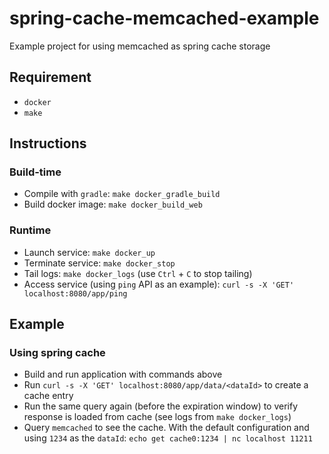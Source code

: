 # spring-cache-memcached-example
Example project for using memcached as spring cache storage

## Requirement
 - `docker`
 - `make`

## Instructions

### Build-time
 - Compile with `gradle`: `make docker_gradle_build`
 - Build docker image: `make docker_build_web`

### Runtime
 - Launch service: `make docker_up`
 - Terminate service: `make docker_stop`
 - Tail logs: `make docker_logs` (use `Ctrl` + `C` to stop tailing)
 - Access service (using `ping` API as an example): `curl -s -X 'GET' localhost:8080/app/ping`

## Example

### Using spring cache
 - Build and run application with commands above
 - Run `curl -s -X 'GET' localhost:8080/app/data/<dataId>` to create a cache entry
 - Run the same query again (before the expiration window) to verify response is loaded from cache (see logs from `make docker_logs`)
 - Query `memcached` to see the cache. With the default configuration and using `1234` as the `dataId`: `echo get cache0:1234 | nc localhost 11211`
